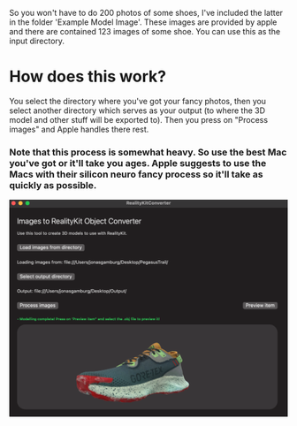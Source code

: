 
So you won't have to do 200 photos of some shoes, I've included the latter in the folder 'Example Model Image'. These images are provided by apple and there are contained 123 images of some shoe. You can use this as the input directory.

# How does this work?
You select the directory where you've got your fancy photos, then you select another directory which serves as your output (to where the 3D model and other stuff will be exported to). Then you press on "Process images" and Apple handles there rest.

### Note that this process is somewhat heavy. So use the best Mac you've got or it'll take you ages. Apple suggests to use the Macs with their silicon neuro fancy process so it'll take as quickly as possible. 

![alt text](https://github.com/Jonas1197/RealityKitConverterMacOS/blob/main/Images/screenshot.png?raw=true)

